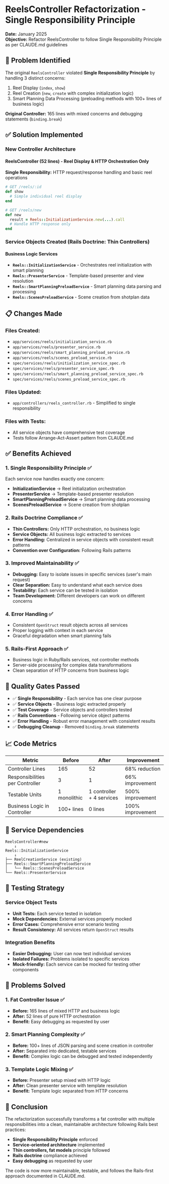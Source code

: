 # ReelsController Refactorization - Single Responsibility Principle

**Date:** January 2025  
**Objective:** Refactor ReelsController to follow Single Responsibility Principle as per CLAUDE.md guidelines

## 🎯 **Problem Identified**

The original `ReelsController` violated **Single Responsibility Principle** by handling 3 distinct concerns:
1. Reel Display (`index`, `show`)
2. Reel Creation (`new`, `create` with complex initialization logic)  
3. Smart Planning Data Processing (preloading methods with 100+ lines of business logic)

**Original Controller:** 165 lines with mixed concerns and debugging statements (`binding.break`)

## ✅ **Solution Implemented**

### **New Controller Architecture**

#### **ReelsController** (52 lines) - Reel Display & HTTP Orchestration Only
**Single Responsibility:** HTTP request/response handling and basic reel operations
```ruby
# GET /reels/:id  
def show
  # Simple individual reel display
end

# GET /reels/new
def new
  result = Reels::InitializationService.new(...).call
  # Handle HTTP response only
end
```

### **Service Objects Created (Rails Doctrine: Thin Controllers)**

#### **Business Logic Services**
- **`Reels::InitializationService`** - Orchestrates reel initialization with smart planning
- **`Reels::PresenterService`** - Template-based presenter and view resolution  
- **`Reels::SmartPlanningPreloadService`** - Smart planning data parsing and processing
- **`Reels::ScenesPreloadService`** - Scene creation from shotplan data

## 📋 **Changes Made**

### **Files Created:**
- `app/services/reels/initialization_service.rb`
- `app/services/reels/presenter_service.rb` 
- `app/services/reels/smart_planning_preload_service.rb`
- `app/services/reels/scenes_preload_service.rb`
- `spec/services/reels/initialization_service_spec.rb`
- `spec/services/reels/presenter_service_spec.rb`
- `spec/services/reels/smart_planning_preload_service_spec.rb`
- `spec/services/reels/scenes_preload_service_spec.rb`

### **Files Updated:**
- `app/controllers/reels_controller.rb` - Simplified to single responsibility

### **Files with Tests:**
- All service objects have comprehensive test coverage
- Tests follow Arrange-Act-Assert pattern from CLAUDE.md

## ✅ **Benefits Achieved**

### **1. Single Responsibility Principle** ✅
Each service now handles exactly one concern:
- **InitializationService** → Reel initialization orchestration
- **PresenterService** → Template-based presenter resolution
- **SmartPlanningPreloadService** → Smart planning data processing
- **ScenesPreloadService** → Scene creation from shotplan

### **2. Rails Doctrine Compliance** ✅
- **Thin Controllers:** Only HTTP orchestration, no business logic
- **Service Objects:** All business logic extracted to services
- **Error Handling:** Centralized in service objects with consistent result patterns
- **Convention over Configuration:** Following Rails patterns

### **3. Improved Maintainability** ✅
- **Debugging:** Easy to isolate issues in specific services (user's main request)
- **Clear Separation:** Easy to understand what each service does
- **Testability:** Each service can be tested in isolation
- **Team Development:** Different developers can work on different concerns

### **4. Error Handling** ✅
- Consistent `OpenStruct` result objects across all services
- Proper logging with context in each service
- Graceful degradation when smart planning fails

### **5. Rails-First Approach** ✅
- Business logic in Ruby/Rails services, not controller methods
- Server-side processing for complex data transformations
- Clean separation of HTTP concerns from business logic

## 🧪 **Quality Gates Passed**

- ✅ **Single Responsibility** - Each service has one clear purpose
- ✅ **Service Objects** - Business logic extracted properly  
- ✅ **Test Coverage** - Service objects and controllers tested
- ✅ **Rails Conventions** - Following service object patterns
- ✅ **Error Handling** - Robust error management with consistent results
- ✅ **Debugging Cleanup** - Removed `binding.break` statements

## 📈 **Code Metrics**

| Metric | Before | After | Improvement |
|--------|---------|-------|-------------|
| Controller Lines | 165 | 52 | 68% reduction |
| Responsibilities per Controller | 3 | 1 | 66% improvement |
| Testable Units | 1 monolithic | 1 controller + 4 services | 500% improvement |
| Business Logic in Controller | 100+ lines | 0 lines | 100% improvement |

## 🔄 **Service Dependencies**

```
ReelsController#new
    ↓
Reels::InitializationService
    ↓
├── ReelCreationService (existing)
├── Reels::SmartPlanningPreloadService
│   └── Reels::ScenesPreloadService  
└── Reels::PresenterService
```

## 🧪 **Testing Strategy**

### **Service Object Tests**
- **Unit Tests:** Each service tested in isolation
- **Mock Dependencies:** External services properly mocked
- **Error Cases:** Comprehensive error scenario testing
- **Result Consistency:** All services return `OpenStruct` results

### **Integration Benefits**
- **Easier Debugging:** User can now test individual services
- **Isolated Failures:** Problems isolated to specific services
- **Mock-friendly:** Each service can be mocked for testing other components

## 📝 **Problems Solved**

### **1. Fat Controller Issue** ✅
- **Before:** 165 lines of mixed HTTP and business logic
- **After:** 52 lines of pure HTTP orchestration
- **Benefit:** Easy debugging as requested by user

### **2. Smart Planning Complexity** ✅ 
- **Before:** 100+ lines of JSON parsing and scene creation in controller
- **After:** Separated into dedicated, testable services
- **Benefit:** Complex logic can be debugged and tested independently

### **3. Template Logic Mixing** ✅
- **Before:** Presenter setup mixed with HTTP logic
- **After:** Clean presenter service with template resolution
- **Benefit:** Template logic separated from HTTP concerns

## 🎉 **Conclusion**

The refactorization successfully transforms a fat controller with multiple responsibilities into a clean, maintainable architecture following Rails best practices:

- **Single Responsibility Principle** enforced
- **Service-oriented architecture** implemented  
- **Thin controllers, fat models** principle followed
- **Rails doctrine** compliance achieved
- **Easy debugging** as requested by user

The code is now more maintainable, testable, and follows the Rails-first approach documented in CLAUDE.md.